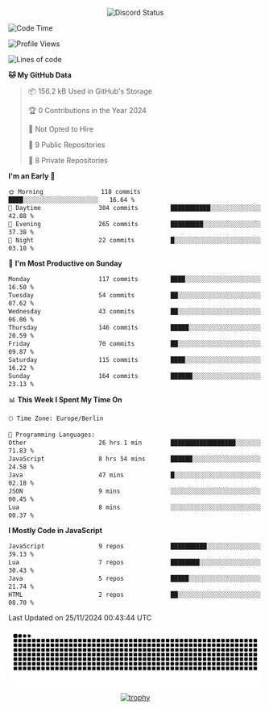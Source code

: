 <!-- Discord Status -->
<p align="center">
  <img src="https://lanyard.cnrad.dev/api/531896089096486922?borderRadius=30px" alt="Discord Status" />
</p>

<!--START_SECTION:waka-->
![Code Time](http://img.shields.io/badge/Code%20Time-1%2C084%20hrs%2032%20mins-blue)

![Profile Views](http://img.shields.io/badge/Profile%20Views-8-blue)

![Lines of code](https://img.shields.io/badge/From%20Hello%20World%20I%27ve%20Written-3.0%20million%20lines%20of%20code-blue)

**🐱 My GitHub Data** 

> 📦 156.2 kB Used in GitHub's Storage 
 > 
> 🏆 0 Contributions in the Year 2024
 > 
> 🚫 Not Opted to Hire
 > 
> 📜 9 Public Repositories 
 > 
> 🔑 8 Private Repositories 
 > 
**I'm an Early 🐤** 

```text
🌞 Morning                118 commits         ████░░░░░░░░░░░░░░░░░░░░░   16.64 % 
🌆 Daytime                304 commits         ███████████░░░░░░░░░░░░░░   42.88 % 
🌃 Evening                265 commits         █████████░░░░░░░░░░░░░░░░   37.38 % 
🌙 Night                  22 commits          █░░░░░░░░░░░░░░░░░░░░░░░░   03.10 % 
```
📅 **I'm Most Productive on Sunday** 

```text
Monday                   117 commits         ████░░░░░░░░░░░░░░░░░░░░░   16.50 % 
Tuesday                  54 commits          ██░░░░░░░░░░░░░░░░░░░░░░░   07.62 % 
Wednesday                43 commits          ██░░░░░░░░░░░░░░░░░░░░░░░   06.06 % 
Thursday                 146 commits         █████░░░░░░░░░░░░░░░░░░░░   20.59 % 
Friday                   70 commits          ██░░░░░░░░░░░░░░░░░░░░░░░   09.87 % 
Saturday                 115 commits         ████░░░░░░░░░░░░░░░░░░░░░   16.22 % 
Sunday                   164 commits         ██████░░░░░░░░░░░░░░░░░░░   23.13 % 
```


📊 **This Week I Spent My Time On** 

```text
🕑︎ Time Zone: Europe/Berlin

💬 Programming Languages: 
Other                    26 hrs 1 min        ██████████████████░░░░░░░   71.83 % 
JavaScript               8 hrs 54 mins       ██████░░░░░░░░░░░░░░░░░░░   24.58 % 
Java                     47 mins             █░░░░░░░░░░░░░░░░░░░░░░░░   02.18 % 
JSON                     9 mins              ░░░░░░░░░░░░░░░░░░░░░░░░░   00.45 % 
Lua                      8 mins              ░░░░░░░░░░░░░░░░░░░░░░░░░   00.37 % 
```

**I Mostly Code in JavaScript** 

```text
JavaScript               9 repos             ██████████░░░░░░░░░░░░░░░   39.13 % 
Lua                      7 repos             ████████░░░░░░░░░░░░░░░░░   30.43 % 
Java                     5 repos             █████░░░░░░░░░░░░░░░░░░░░   21.74 % 
HTML                     2 repos             ██░░░░░░░░░░░░░░░░░░░░░░░   08.70 % 
```




 Last Updated on 25/11/2024 00:43:44 UTC
<!--END_SECTION:waka-->

<!-- GitHub Contribution Snake -->
<p align="center">
  <img src="https://raw.githubusercontent.com/vxnsin/vxnsin/output/github-contribution-grid-snake-dark.svg" alt="GitHub Contribution Snake" />
</p>

<!-- GitHub Trophy -->
<p align="center">
  <a href="https://github.com/ryo-ma/github-profile-trophy">
    <img src="https://github-profile-trophy.vercel.app/?username=vxnsin&theme=onedark" alt="trophy" />
  </a>
</p>
